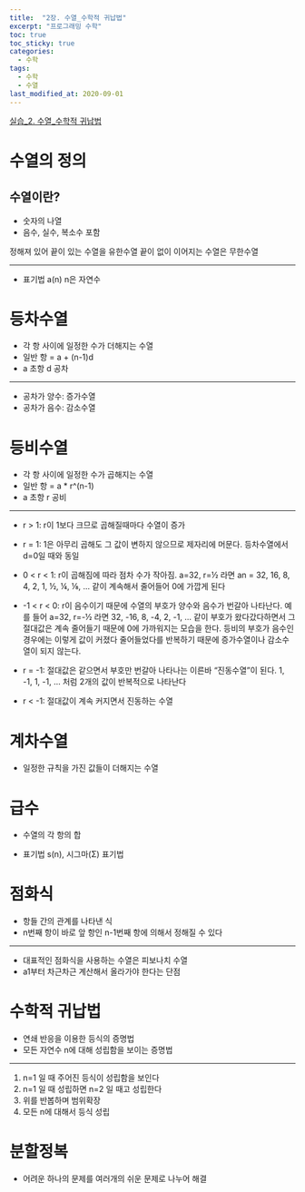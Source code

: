 ```yaml
---
title:  "2장. 수열_수학적 귀납법"
excerpt: "프로그래밍 수학"
toc: true
toc_sticky: true
categories:
  - 수학
tags:
  - 수학
  - 수열
last_modified_at: 2020-09-01
---
```


[실습_2. 수열_수학적 귀납법](https://limjun92.github.io/%EC%88%98%ED%95%99_test/%EC%8B%A4%EC%8A%B5_2.-%EC%88%98%EC%97%B4-%EC%88%98%ED%95%99%EC%A0%81-%EA%B7%80%EB%82%A9%EB%B2%95/)

# 수열의 정의

## 수열이란?

* 숫자의 나열
* 음수, 실수, 복소수 포함

정해져 있어 끝이 있는 수열을 유한수열
끝이 없이 이어지는 수열은 무한수열

---

* 표기법 a(n) n은 자연수

# 등차수열

* 각 항 사이에 일정한 수가 더해지는 수열
* 일반 항 = a + (n-1)d
* a 초항 d 공차

---

* 공차가 양수: 증가수열
* 공차가 음수: 감소수열

# 등비수열

* 각 항 사이에 일정한 수가 곱해지는 수열
* 일반 항 = a * r^(n-1)
* a 초항 r 공비

---

* r > 1: r이 1보다 크므로 곱해질때마다 수열이 증가

* r = 1: 1은 아무리 곱해도 그 값이 변하지 않으므로 제자리에 머문다. 등차수열에서 d=0일 때와 동일

* 0 < r < 1: r이 곱해짐에 따라 점차 수가 작아짐. a=32, r=½ 라면 an = 32, 16, 8, 4, 2, 1, ½, ¼, ⅛, … 같이 계속해서 줄어들어 0에 가깝게 된다

* -1 < r < 0: r이 음수이기 때문에 수열의 부호가 양수와 음수가 번갈아 나타난다. 예를 들어 a=32, r=-½ 라면 32, -16, 8, -4, 2, -1, … 같이 부호가 왔다갔다하면서 그 절대값은 계속 줄어들기 때문에 0에 가까워지는 모습을 한다. 등비의 부호가 음수인 경우에는 이렇게 값이 커졌다 줄어들었다를 반복하기 때문에 증가수열이나 감소수열이 되지 않는다.

* r = -1: 절대값은 같으면서 부호만 번갈아 나타나는 이른바 “진동수열”이 된다. 1, -1, 1, -1, … 처럼 2개의 값이 반복적으로 나타난다

* r < -1: 절대값이 계속 커지면서 진동하는 수열

# 계차수열

* 일정한 규칙을 가진 값들이 더해지는 수열

# 급수

* 수열의 각 항의 합

* 표기법 s(n), 시그마(Σ) 표기법

# 점화식

* 항들 간의 관계를 나타낸 식
* n번째 항이 바로 앞 항인 n-1번째 항에 의해서 정해질 수 있다
---
* 대표적인 점화식을 사용하는 수열은 피보나치 수열
* a1부터 차근차근 계산해서 올라가야 한다는 단점

# 수학적 귀납법

* 연쇄 반응을 이용한 등식의 증명법
* 모든 자연수 n에 대해 성립함을 보이는 증명법

---
1. n=1 일 때 주어진 등식이 성립함을 보인다
2. n=1 일 때 성립하면 n=2 일 때고 성립한다
3. 위를 반봅하며 범위확장
4. 모든 n에 대해서 등식 성립

# 분할정복

* 어려운 하나의 문제를 여러개의 쉬운 문제로 나누어 해결


